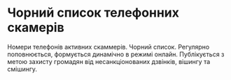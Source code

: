 # Чорний список телефонних скамерів
Номери телефонів активних скаммерів. Чорний список. Регулярно поповнюється, формується динамічно в режимі онлайн. Публікується з метою захисту громадян від несанкціонованих дзвінків, вішингу та смішингу.

